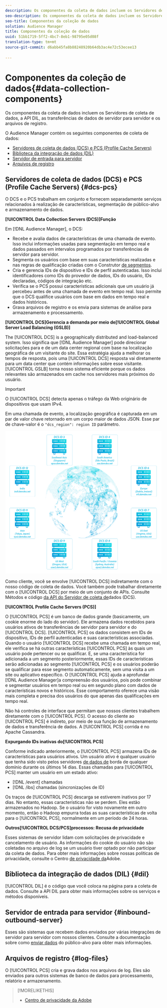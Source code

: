 ```yaml
---
description: Os componentes da coleta de dados incluem os Servidores de coleta de dados, a API DIL, as transferências de dados de servidor para servidor e os arquivos de registro.
seo-description: Os componentes da coleta de dados incluem os Servidores de coleta de dados, a API DIL, as transferências de dados de servidor para servidor e os arquivos de registro.
seo-title: Componentes da coleção de dados
solution: Audience Manager
title: Componentes da coleção de dados
uuid: 51bb1719-5ff2-4bc7-8eb1-98795e05d08f
translation-type: tm+mt
source-git-commit: d6abb45fa8b88248920b64db3ac4e72c53ecee13

---
```



# Componentes da coleção de dados{#data-collection-components}

Os componentes da coleta de dados incluem os Servidores de coleta de dados, a API DIL, as transferências de dados de servidor para servidor e os arquivos de registro.

<!-- 

c_compcollect.xml

 -->

O Audience Manager contém os seguintes componentes de coleta de dados:

* [Servidores de coleta de dados (DCS) e PCS (Profile Cache Servers)](../../reference/system-components/components-data-collection.md#dcs-pcs)
* [Biblioteca da integração de dados (DIL)](../../reference/system-components/components-data-collection.md#dil)
* [Servidor de entrada para servidor](../../reference/system-components/components-data-collection.md#inbound-outbound-server)
* [Arquivos de registro](../../reference/system-components/components-data-collection.md#log-files)

## Servidores de coleta de dados (DCS) e PCS (Profile Cache Servers) {#dcs-pcs}

O DCS e o PCS trabalham em conjunto e fornecem separadamente serviços relacionados à realização de características, segmentação de público-alvo e armazenamento de dados.

**[!UICONTROL Data Collection Servers (DCS)]Função**

Em [!DNL Audience Manager], o DCS:

* Recebe e avalia dados de características de uma chamada de evento. Isso inclui informações usadas para segmentação em tempo real e dados passados em intervalos programados por transferências de servidor para servidor.
* Segmenta os usuários com base em suas características realizadas e nas regras de qualificação criadas com o Construtor [de segmentos](../../features/segments/segment-builder.md).
* Cria e gerencia IDs de dispositivo e IDs de perfil autenticadas. Isso inclui identificadores como IDs do provedor de dados, IDs do usuário, IDs declaradas, códigos de integração etc.
* Verifica se o PCS possui características adicionais que um usuário já percebeu antes de uma chamada de evento em tempo real. Isso permite que o DCS qualifice usuários com base em dados em tempo real e dados históricos.
* Grava arquivos de registro e os envia para sistemas de análise para armazenamento e processamento.

**[!UICONTROL DCS]Gerencia a demanda por meio de[!UICONTROL Global Server Load Balancing (GSLB)]**

The [!UICONTROL DCS] is a geographically distributed and load-balanced system. Isso significa que [!DNL Audience Manager] pode direcionar solicitações para e de um data center regional com base na localização geográfica de um visitante do site. Essa estratégia ajuda a melhorar os tempos de resposta, pois uma [!UICONTROL DCS] resposta vai diretamente para um data center que contém informações sobre esse visitante. [!UICONTROL GSLB] torna nosso sistema eficiente porque os dados relevantes são armazenados em cache nos servidores mais próximos do usuário.

>[!IMPORTANT]
>
>O [!UICONTROL DCS] detecta apenas o tráfego da Web originário de dispositivos que usam IPv4.

Em uma chamada de evento, a localização geográfica é capturada em um par de valor chave retornado em um corpo maior de dados JSON. Esse par de chave-valor é o `"dcs_region": region ID` parâmetro.

![](assets/dcs-map.png)

Como cliente, você se envolve [!UICONTROL DCS] indiretamente com o nosso código de coleta de dados. Você também pode trabalhar diretamente com o [!UICONTROL DCS] por meio de um conjunto de APIs. Consulte Métodos e código [da API do Servidor de coleta de](../../api/dcs-intro/dcs-event-calls/dcs-event-calls.md)dados (DCS).

**[!UICONTROL Profile Cache Servers (PCS)]**

O [!UICONTROL PCS] é um banco de dados grande (basicamente, um cookie enorme do lado do servidor). Ele armazena dados recebidos para usuários ativos de transferências de servidor para servidor e do [!UICONTROL DCS]. [!UICONTROL PCS] os dados consistem em IDs de dispositivo, IDs de perfil autenticadas e suas características associadas. Quando o usuário [!UICONTROL DCS] recebe uma chamada em tempo real, ele verifica se há outras características [!UICONTROL PCS] às quais um usuário pode pertencer ou se qualificar. E, se uma característica for adicionada a um segmento posteriormente, essas IDs de características serão adicionadas ao segmento [!UICONTROL PCS] e os usuários poderão se qualificar para esse segmento automaticamente, sem uma visita a um site ou aplicativo específico. O [!UICONTROL PCS] ajuda a aprofundar [!DNL Audience Manager]a compreensão dos usuários, pois pode combinar e segmentar usuários em tempo real ou em segundo plano com dados de características novos e históricos. Esse comportamento oferece uma visão mais completa e precisa dos usuários do que apenas das qualificações em tempo real.

Não há controles de interface que permitam que nossos clientes trabalhem diretamente com o [!UICONTROL PCS]. O acesso do cliente ao [!UICONTROL PCS] é indireto, por meio de sua função de armazenamento de dados e transferência de dados. A [!UICONTROL PCS] corrida é no Apache Cassandra.

**Expurgando IDs inativas do[!UICONTROL PCS]**

Conforme indicado anteriormente, o [!UICONTROL PCS] armazena IDs de características para usuários ativos. Um usuário ativo é qualquer usuário que tenha sido visto pelos servidores [de dados de](../../reference/system-components/components-edge.md) borda de qualquer domínio durante os últimos 14 dias. Essas chamadas para [!UICONTROL PCS] manter um usuário em um estado ativo:

* [!DNL /event] chamadas
* [!DNL /ibs] chamadas (sincronizações de ID)

<!-- 

Removed /dpm calls from the bulleted list. /dpm calls have been deprecated.

 -->

Os traços de [!UICONTROL PCS] descarga se estiverem inativos por 17 dias. No entanto, essas características não se perdem. Eles estão armazenados no Hadoop. Se o usuário for visto novamente em outro momento, então o Hadoop empurra todas as suas características de volta para o [!UICONTROL PCS], normalmente em um período de 24 horas.

**Outros[!UICONTROL DCS/PCS]processos: Recusa de privacidade**

Esses sistemas de servidor lidam com solicitações de privacidade e cancelamento de usuário. As informações do cookie do usuário não são coletadas no arquivo de log se um usuário tiver optado por não participar da coleta de dados. Para obter mais informações sobre nossas políticas de privacidade, consulte o Centro [de privacidade da](https://www.adobe.com/privacy/advertising-services.html)Adobe.

## Biblioteca da integração de dados (DIL) {#dil}

[!UICONTROL DIL] é o código que você coloca na página para a coleta de dados. Consulte a API [](../../dil/dil-overview.md) DIL para obter mais informações sobre os serviços e métodos disponíveis.

## Servidor de entrada para servidor {#inbound-outbound-server}

Esses são sistemas que recebem dados enviados por várias integrações de servidor para servidor com nossos clientes. Consulte a documentação sobre como [enviar dados](/help/using/integration/sending-audience-data/real-time-data-integration/real-time-tech-specs.md) do público-alvo para obter mais informações.

## Arquivos de registro {#log-files}

O [!UICONTROL PCS] cria e grava dados nos arquivos de log. Eles são enviados para outros sistemas de banco de dados para processamento, relatório e armazenamento.

>[!MORELIKETHIS]
>
>* [Centro de privacidade da Adobe](https://www.adobe.com/privacy.html)

